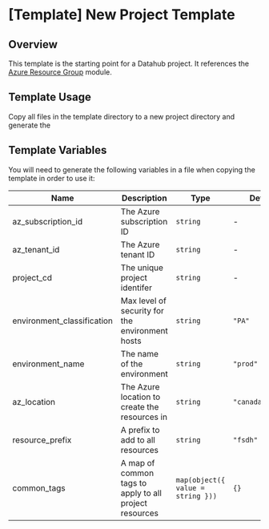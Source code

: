 # [Template] New Project Template

## Overview

This template is the starting point for a Datahub project. It references the [Azure Resource Group](https://github.com/ssc-sp/datahub-resource-modules/tree/main/modules/azure-resource-group) module.

## Template Usage

Copy all files in the template directory to a new project directory and generate the

## Template Variables

You will need to generate the following variables in a file when copying the template in order to use it:

| Name                       | Description                                            | Type                              | Default           | Required |
| -------------------------- | ------------------------------------------------------ | --------------------------------- | ----------------- | :------: |
| az_subscription_id         | The Azure subscription ID                              | `string`                          | -                 |   yes    |
| az_tenant_id               | The Azure tenant ID                                    | `string`                          | -                 |   yes    |
| project_cd                 | The unique project identifer                           | `string`                          | -                 |   yes    |
| environment_classification | Max level of security for the environment hosts        | `string`                          | `"PA"`            |    no    |
| environment_name           | The name of the environment                            | `string`                          | `"prod"`          |    no    |
| az_location                | The Azure location to create the resources in          | `string`                          | `"canadacentral"` |    no    |
| resource_prefix            | A prefix to add to all resources                       | `string`                          | `"fsdh"`          |    no    |
| common_tags                | A map of common tags to apply to all project resources | `map(object({ value = string }))` | `{}`              |    no    |
